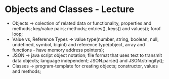 # Objects and Classes - Lecture

- Objects -> colection of related data or functionality, properties and methods; key/value pairs; methods; entries(), keys() and values(); forof loop;
- Value vs, Reference Types -> value type(number, string, boolean, null, undefined, symbol, bigint) and reference type(object, array and functions - have memory address pointers);
- JSON -> java script object notation; file format that uses text to transmit data objects; language independent; JSON.parse() and JSON.stringify();
- Classes -> program-template for creating objects; constructor, values and methods;

